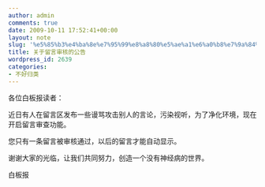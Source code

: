 ```yaml
---
author: admin
comments: true
date: 2009-10-11 17:52:41+00:00
layout: note
slug: '%e5%85%b3%e4%ba%8e%e7%95%99%e8%a8%80%e5%ae%a1%e6%a0%b8%e7%9a%84%e5%85%ac%e5%91%8a'
title: 关于留言审核的公告
wordpress_id: 2639
categories:
- 不好归类
---
```


各位白板报读者：

近日有人在留言区发布一些谩骂攻击别人的言论，污染视听，为了净化环境，现在开启留言审查功能。

您只有一条留言被审核通过，以后的留言才能自动显示。

谢谢大家的光临，让我们共同努力，创造一个没有神经病的世界。

白板报
